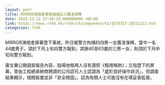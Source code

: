 ```yaml
---
layout: post
title: MIRROR演唱會事故被捕五人獲准保釋
date: 2022-11-12 17:50:29.000000000 +08:00
link: https://news.rthk.hk/rthk/ch/component/k2/1675317-20221112.htm
categories: rthk
---
```


MIRROR演唱會屏幕墮下事故，昨日被警方拘捕的四男一女獲准保釋，當中一名44歲男子，須於下月上旬向警方報到，其餘40至63歲的三男一女，則須於下月中旬向警方報到。

康文署公開調查報告內容，指場地租用人沒有遵照《租用條款》；又指墮下的屏幕，曾由工程總承辦商聘請的公司認可人士認證為「處於良好操作狀況」，但調查結果顯示，相關裝置並非「安全穩固」，認為有關人士可能沒有在場妥善監督。
